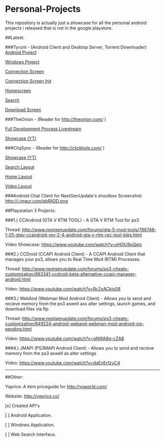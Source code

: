 # Personal-Projects
This repository is actually just a showcase for all the personal android projects i released that is not in the google playstore.



##Latest:

###Tyrunt - (Android Client and Desktop Server, Torrent Downloader)
[Android Project](https://github.com/Mr-Smithy-x/Tyrunt-Android-Client)

[Windows Project](https://github.com/Mr-Smithy-x/TyruntSync)

[Connection Screen](http://prntscr.com/ao9tg7)

[Connection Screen Init](http://prntscr.com/ao9tm3)

[Homescreen](http://prntscr.com/ao9tot)


[Search](http://prntscr.com/ao9tvi)

[Download Screen](http://prntscr.com/ao9u6a)

###TheOnion - (Reader for http://theonion.com/ )

[Full Development Process Livestream](http://livecoding.tv/mrsmithyx/videos)

[Showcase (YT)](https://www.youtube.com/watch?v=EjBDYK0hBuM)

###CliqSync - (Reader for http://clickhole.com/ )

[Showcase (YT)](https://www.youtube.com/watch?v=ht6xZwp3cL0)

[Search Layout](https://dl.dropboxusercontent.com/u/24305940/cliq/search.png)

[Home Layout](https://dl.dropboxusercontent.com/u/24305940/cliq/home.png)

[Video Layout](https://dl.dropboxusercontent.com/u/24305940/cliq/video.png)

###Android Chat Client for NextGenUpdate's shoutbox
Screenshot: http://i.imgur.com/pbRljDD.png

##Playstation 3 Projects:

###1.) CCAndroid (GTA V RTM TOOL) - A GTA V RTM Tool for ps3

Thread: http://www.nextgenupdate.com/forums/gta-5-mod-tools/788748-1-25-gtav-ccandroid-rev-2-4-android-gta-v-rtm-rpc-tool-bles.html

Video Showcase: https://www.youtube.com/watch?v=xH0lU9oQeic


###2.) CCDroid (CCAPI Android Client) - A CCAPI Android Client that manages your ps3, allows you to Real Time Mod (RTM) Processes.

Thread: http://www.nextgenupdate.com/forums/ps3-cheats-customization/883341-ccdroid-beta-alternative-ccapi-manager-android.html

Video: https://www.youtube.com/watch?v=Rc2xACkjo08


###3.) WebAnd (Webman Mod Android Client) - Allows you to send and recieve memory from the ps3 aswell ass alter settings, launch games, and download files via ftp

Thread: http://www.nextgenupdate.com/forums/ps3-cheats-customization/849224-android-weband-webman-mod-android-ios-pending.html

Video: https://www.youtube.com/watch?v=gNWA8q-cZA8


###4.) JMAPI (PS3MAPI Android Client) - Allows you to send and recieve memory from the ps3 aswell as alter settings

Video: https://www.youtube.com/watch?v=dqEnErfzyC4


-----------

##Other:

Yoprice: A item priceguide for http://yoworld.com/

Website: http://yoprice.co/

[x] Created API's 

[ ] Android Application.

[ ] Windows Application.

[ ] Web Search Interface.
